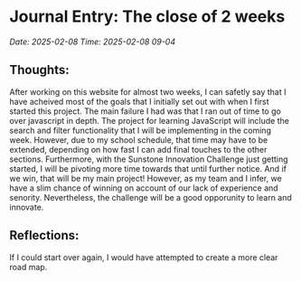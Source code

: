 # Journal Entry: The close of 2 weeks
*Date: 2025-02-08*
*Time: 2025-02-08 09-04*

## Thoughts:
After working on this website for almost two weeks, I can safetly say that I have acheived most of the goals that I initially set out with when I first started this project. The main failure I had was that I ran out of time to go over javascript in depth. The project for learning JavaScript will include the search and filter functionality that I will be implementing in the coming week. However, due to my school schedule, that time may have to be extended, depending on how fast I can add final touches to the other sections. Furthermore, with the Sunstone Innovation Challenge just getting started, I will be pivoting more time towards that until further notice. And if we win, that will be my main project! However, as my team and I infer, we have a slim chance of winning on account of our lack of experience and senority. Nevertheless, the challenge will be a good opporunity to learn and innovate.
## Reflections:
If I could start over again, I would have attempted to create a more clear road map.